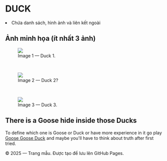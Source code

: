 # DUCK

<li>Chứa danh sách, hình ảnh và liên kết ngoài</li>
</ul>
</section>


<section>
<h2>Ảnh minh họa (ít nhất 3 ảnh)</h2>
<figure>
<img src="https://cdn.pixabay.com/photo/2018/06/16/00/39/mallard-3478011_640.jpg" /><br>
<figcaption>Image 1 — Duck 1.</figcaption>
</figure>

<br>

<figure>
<img src="https://media.istockphoto.com/id/453661621/vi/anh/ng%E1%BB%97ng-nh%C3%A0-%C4%91%E1%BB%A9ng-v%C3%A0-nh%C3%ACn-xu%E1%BB%91ng-b%E1%BB%8B-c%C3%B4-l%E1%BA%ADp-tr%C3%AAn-m%C3%A0u-tr%E1%BA%AFng.jpg?s=1024x1024&w=is&k=20&c=NZbQteLGmfPgx4xZrqREzbzwU5014RvNqR9lo0vgrrI=" /><br>
<figcaption>Image 2 — Duck 2?</figcaption>
</figure>

<br>

<figure>
<img src="https://images.unsplash.com/photo-1465153690352-10c1b29577f8?ixlib=rb-4.1.0&ixid=M3wxMjA3fDB8MHxzZWFyY2h8Mnx8ZHVja3xlbnwwfHwwfHx8MA%3D%3D&auto=format&fit=crop&q=60&w=500" /><br>
<figcaption>Image 3 — Duck 3.</figcaption>
</figure>


</section>


<section>
<h2>There is a Goose hide inside those Ducks</h2>
<p>
To define which one is Goose or Duck or have more experience in it go play
<a href="https://store.steampowered.com/app/1568590/Goose_Goose_Duck/">Goose Goose Duck</a>
and maybe you'll have to think about truth after first tried.
</p>
</section>
</main>


<!-- Semantic tag 3: footer -->
<footer>
<p>© 2025 — Trang mẫu. Được tạo để lưu lên GitHub Pages.</p>
</footer>
</body>
</html>
